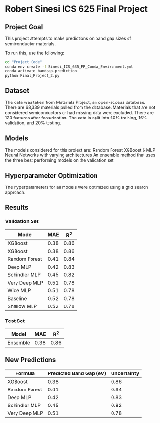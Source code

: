 # Robert Sinesi ICS 625 Final Project
## Project Goal
This project attempts to make predictions on band gap sizes of semiconductor materials.

To run this, use the following:

```bash
cd "Project Code"
conda env create -f Sinesi_ICS_635_FP_Conda_Environment.yml
conda activate bandgap-prediction
python Final_Project_2.py
```

## Dataset
The data was taken from Materials Project, an open-access database. There are 68,339 materials pulled from the database. Materials that are not considered semiconductors or had missing data were excluded. There are 123 features after featurization. The data is split into 60% training, 16% validation, and 20% testing. 
## Models
The models considered for this project are:
Random Forest
XGBoost
6 MLP Neural Networks with varying architectures
An ensemble method that uses the three best performing models on the validation set
## Hyperparameter Optimization
The hyperparameters for all models were optimized using a grid search approach.
## Results
### Validation Set
| Model | MAE | R<sup>2</sup> |
| ------------- | ------------- | ------------- |
| XGBoost | 0.38 | 0.86 |
| XGBoost | 0.38 | 0.86 |
| Random Forest | 0.41 | 0.84 |
| Deep MLP | 0.42 | 0.83 |
| Schindler MLP | 0.45 | 0.82 |
| Very Deep MLP | 0.51 | 0.78 |
| Wide MLP | 0.51 | 0.78 |
| Baseline | 0.52 | 0.78 |
| Shallow MLP | 0.52 | 0.78 |
### Test Set
| Model | MAE | R<sup>2</sup> |
| ------------- | ------------- | ------------- |
| Ensemble | 0.38 | 0.86 |
## New Predictions
| Formula | Predicted Band Gap (eV) | Uncertainty |
| ------------- | ------------- | ------------- |
| XGBoost | 0.38 | 0.86 |
| Random Forest | 0.41 | 0.84 |
| Deep MLP | 0.42 | 0.83 |
| Schindler MLP | 0.45 | 0.82 |
| Very Deep MLP | 0.51 | 0.78 |
